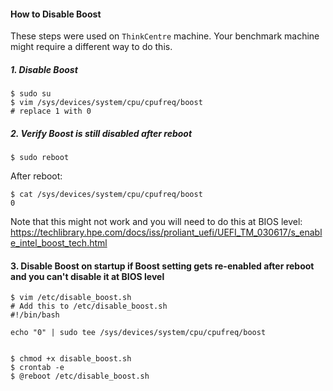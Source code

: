 #### How to Disable Boost

These steps were used on `ThinkCentre` machine. Your benchmark machine might require a different way to do this.

##### 1. Disable Boost
```shell script
$ sudo su
$ vim /sys/devices/system/cpu/cpufreq/boost
# replace 1 with 0
```

##### 2. Verify Boost is still disabled after reboot
```shell script
$ sudo reboot 
```
After reboot:
```shell script
$ cat /sys/devices/system/cpu/cpufreq/boost
0
```

Note that this might not work and you will need to do this at BIOS level:
https://techlibrary.hpe.com/docs/iss/proliant_uefi/UEFI_TM_030617/s_enable_intel_boost_tech.html

#### 3. Disable Boost on startup if Boost setting gets re-enabled after reboot and you can't disable it at BIOS level
```shell script
$ vim /etc/disable_boost.sh
# Add this to /etc/disable_boost.sh
#!/bin/bash

echo "0" | sudo tee /sys/devices/system/cpu/cpufreq/boost


$ chmod +x disable_boost.sh 
$ crontab -e
$ @reboot /etc/disable_boost.sh
```

